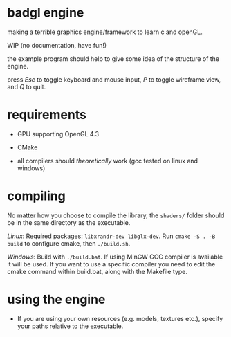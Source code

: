 # badgl engine
making a terrible graphics engine/framework to learn c and openGL.

WIP (no documentation, have fun!)

the example program should help to give some idea of the structure of the engine.

press *Esc* to toggle keyboard and mouse input, *P* to toggle wireframe view, and *Q* to quit.

# requirements

- GPU supporting OpenGL 4.3

- CMake

- all compilers should *theoretically* work (gcc tested on linux and windows) 

# compiling

No matter how you choose to compile the library, the `shaders/` folder should be in the same directory as the executable.

*Linux*: Required packages: `libxrandr-dev libglx-dev`. Run `cmake -S . -B build` to configure cmake, then `./build.sh`.

*Windows*: Build with `./build.bat`. If using MinGW GCC compiler is available it will be used. If you want to use a specific compiler you need to edit the cmake command within build.bat, along with the Makefile type.

# using the engine

- If you are using your own resources (e.g. models, textures etc.), specify your paths relative to the executable.
